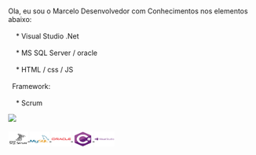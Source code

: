 <br>Ola, eu sou o Marcelo Desenvolvedor com Conhecimentos nos elementos abaixo:</br>
<br>&nbsp;&nbsp;&nbsp;&nbsp;* Visual Studio .Net</br>
<br>&nbsp;&nbsp;&nbsp;&nbsp;* MS SQL Server / oracle</br>
<br>&nbsp;&nbsp;&nbsp;&nbsp;* HTML / css / JS</br>
<br>&nbsp;&nbsp;Framework:<br>
<br>&nbsp;&nbsp;&nbsp;&nbsp;* Scrum</br>
 <div>
  <a href="https://github.com/marcelowwww">
  <img height="150em" src="https://github-readme-stats.vercel.app/api/top-langs/?username=marcelowwww&layout=compact&langs_count=8&theme=white"/>
</div>	
<div style="display: inline_block"><br>
  <img align="center" alt="Cel-Csharp" height="30" width="40" src="https://raw.githubusercontent.com/Marcelowwww/Marcelowwww/master/.github/icons/microsoftsqlserver/microsoftsqlserver-plain-wordmark.svg">
  <img align="center" alt="Cel-Csharp" height="30" width="40" src="https://raw.githubusercontent.com/Marcelowwww/Marcelowwww/master/.github/icons/mysql/mysql-original-wordmark.svg">
  <img align="center" alt="Cel-Csharp" height="30" width="40" src="https://raw.githubusercontent.com/Marcelowwww/Marcelowwww/master/.github/icons/oracle/oracle-original.svg">
  <img align="center" alt="Cel-Csharp" height="30" width="40" src="https://raw.githubusercontent.com/Marcelowwww/Marcelowwww/master/.github/icons/csharp/csharp-original.svg">
  <img align="center" alt="Cel-Csharp" height="30" width="40" src="https://raw.githubusercontent.com/Marcelowwww/Marcelowwww/master/.github/icons/visualstudio/visualstudio-plain-wordmark.svg">
</div>
